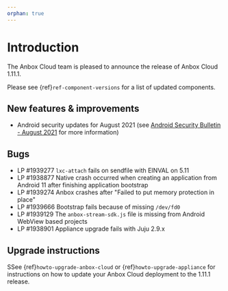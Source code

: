 ```yaml
---
orphan: true
---
```

# Introduction

The Anbox Cloud team is pleased to announce the release of Anbox Cloud 1.11.1.

Please see {ref}`ref-component-versions` for a list of updated components.

## New features & improvements

* Android security updates for August 2021 (see [Android Security Bulletin - August 2021](https://source.android.com/security/bulletin/2021-08-01) for more information)

## Bugs

* LP #1939277 `lxc-attach` fails on sendfile with EINVAL on 5.11
* LP #1938877 Native crash occurred when creating an application from Android 11 after finishing application bootstrap
* LP #1939274 Anbox crashes after "Failed to put memory protection in place"
* LP #1939666 Bootstrap fails because of missing `/dev/fd0`
* LP #1939129 The `anbox-stream-sdk.js` file is missing from Android WebView based projects
* LP #1938901 Appliance upgrade fails with Juju 2.9.x

## Upgrade instructions

SSee {ref}`howto-upgrade-anbox-cloud` or {ref}`howto-upgrade-appliance` for instructions on how to update your Anbox Cloud deployment to the 1.11.1 release.

